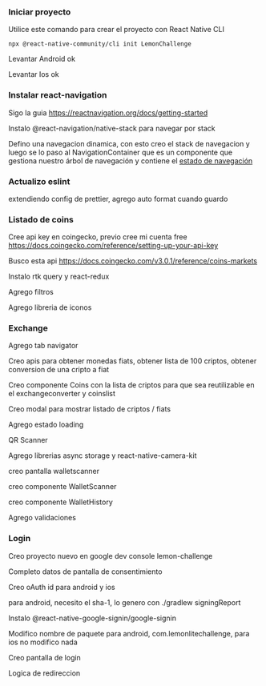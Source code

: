 ### Iniciar proyecto

Utilice este comando para crear el proyecto con React Native CLI

`npx @react-native-community/cli init LemonChallenge`

Levantar Android ok

Levantar Ios ok

### Instalar react-navigation

Sigo la guia https://reactnavigation.org/docs/getting-started

Instalo @react-navigation/native-stack para navegar por stack

Defino una navegacion dinamica, con esto creo el stack de navegacion y luego se lo paso al NavigationContainer que es un componente que gestiona nuestro árbol de navegación y contiene el [estado de navegación](https://reactnavigation.org/docs/navigation-state)

### Actualizo eslint

extendiendo config de prettier, agrego auto format cuando guardo

### Listado de coins

Cree api key en coingecko, previo cree mi cuenta free https://docs.coingecko.com/reference/setting-up-your-api-key

Busco esta api https://docs.coingecko.com/v3.0.1/reference/coins-markets

Instalo rtk query y react-redux

Agrego filtros

Agrego libreria de iconos

### Exchange

Agrego tab navigator

Creo apis para obtener monedas fiats, obtener lista de 100 criptos, obtener conversion de una cripto a fiat

Creo componente Coins con la lista de criptos para que sea reutilizable en el exchangeconverter y coinslist

Creo modal para mostrar listado de criptos / fiats

Agrego estado loading

QR Scanner

Agrego librerias async storage y react-native-camera-kit

creo pantalla walletscanner

creo componente WalletScanner

creo componente WalletHistory

Agrego validaciones

### Login

Creo proyecto nuevo en google dev console lemon-challenge

Completo datos de pantalla de consentimiento

Creo oAuth id para android y ios

para android, necesito el sha-1, lo genero con ./gradlew signingReport

Instalo @react-native-google-signin/google-signin

Modifico nombre de paquete para android, com.lemonlitechallenge, para ios no modifico nada

Creo pantalla de login

Logica de redireccion
